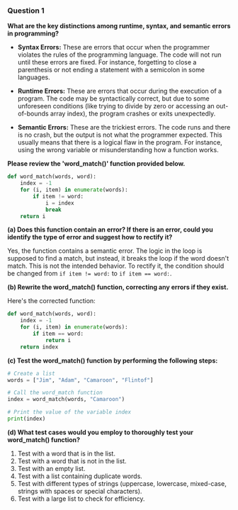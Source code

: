 ### Question 1

**What are the key distinctions among runtime, syntax, and semantic errors in programming?**

- **Syntax Errors:** These are errors that occur when the programmer violates the rules of the programming language. The code will not run until these errors are fixed. For instance, forgetting to close a parenthesis or not ending a statement with a semicolon in some languages.
  
- **Runtime Errors:** These are errors that occur during the execution of a program. The code may be syntactically correct, but due to some unforeseen conditions (like trying to divide by zero or accessing an out-of-bounds array index), the program crashes or exits unexpectedly.
  
- **Semantic Errors:** These are the trickiest errors. The code runs and there is no crash, but the output is not what the programmer expected. This usually means that there is a logical flaw in the program. For instance, using the wrong variable or misunderstanding how a function works.

**Please review the 'word_match()' function provided below.**

```python
def word_match(words, word):
    index = -1
    for (i, item) in enumerate(words):
        if item != word:
            i = index
            break
    return i
```

**(a) Does this function contain an error? If there is an error, could you identify the type of error and suggest how to rectify it?**

Yes, the function contains a semantic error. The logic in the loop is supposed to find a match, but instead, it breaks the loop if the word doesn't match. This is not the intended behavior. To rectify it, the condition should be changed from `if item != word:` to `if item == word:`.

**(b) Rewrite the word_match() function, correcting any errors if they exist.**

Here's the corrected function:

```python
def word_match(words, word):
    index = -1
    for (i, item) in enumerate(words):
        if item == word:
            return i
    return index
```

**(c) Test the word_match() function by performing the following steps:**

```python
# Create a list
words = ["Jim", "Adam", "Camaroon", "Flintof"]

# Call the word_match function
index = word_match(words, "Camaroon")

# Print the value of the variable index
print(index)
```

**(d) What test cases would you employ to thoroughly test your word_match() function?**

1. Test with a word that is in the list.
2. Test with a word that is not in the list.
3. Test with an empty list.
4. Test with a list containing duplicate words.
5. Test with different types of strings (uppercase, lowercase, mixed-case, strings with spaces or special characters).
6. Test with a large list to check for efficiency.
